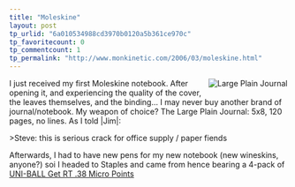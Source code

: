 ```yaml
---
title: "Moleskine"
layout: post
tp_urlid: "6a010534988cd3970b0120a5b361ce970c"
tp_favoritecount: 0
tp_commentcount: 1
tp_permalink: "http://www.monkinetic.com/2006/03/moleskine.html"
---
```

<img alt="Large Plain Journal" class="at-xid-6a010534988cd3970b0120a5b361d4970c" id="image2276" src="http://steveivy.typepad.com/.a/6a010534988cd3970b0120a5b361d4970c-pi" style="float: right; margin-left: 10px; margin-bottom: 10px;" />

I just received my first Moleskine notebook. After opening it, and experiencing the quality of the cover, the leaves themselves, and the binding... I may never buy another brand of journal/notebook. My weapon of choice? The Large Plain Journal: 5x8, 120 pages, no lines. As I told |Jim|:

&gt;Steve: this is serious crack for office supply / paper fiends

Afterwards, I had to have new pens for my new notebook (new wineskins, anyone?) soi I headed to Staples and came from hence bearing a 4-pack of [UNI-BALL Get RT .38 Micro Points](http://www.uniball-na.com/main.taf?p=1,4,3)
